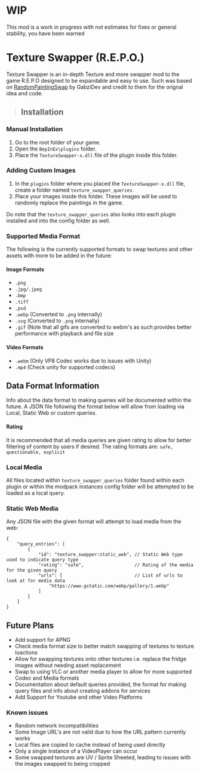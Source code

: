 # WIP

This mod is a work in progress with not estimates for fixes or general stability, you have been warned

# Texture Swapper (R.E.P.O.)

Texture Swapper is an in-depth Texture and more swapper mod to the game R.E.P.O designed to be expandable and easy to use. Such was based on [RandomPaintingSwap](https://github.com/GabziDev/RandomPaintingSwap) by GabziDev and credit to them for the orignal idea and code.

> ## Installation
### Manual Installation
1. Go to the root folder of your game.
2. Open the `BepInEx\plugins` folder.
3. Place the `TextureSwapper-x.dll` file of the plugin inside this folder.

### Adding Custom Images
1. In the `plugins` folder where you placed the `TextureSwapper-x.dll` file, create a folder named `texture_swapper_queries`.
2. Place your images inside this folder. These images will be used to randomly replace the paintings in the game.

Do note that the `texture_swapper_queries` also looks into each plugin installed and into the config folder as well.

### Supported Media Format

The following is the currently supported formats to swap textures and other assets with more to be added in the future:

#### Image Formats
- `.png`
- `.jpg/.jpeg`
- `.bmp`
- `.tiff`
- `.psd`
- `.webp` (Converted to `.png` internally)
- `.svg` (Converted to `.png` internally)
- `.gif` (Note that all gifs are converted to webm's as such provides better performance with playback and file size

#### Video Formats
- `.webm` (Only VP8 Codec works due to issues with Unity)
- `.mp4` (Check unity for supported codecs)

## Data Format Information

Info about the data format to making queries will be documented within the future. A JSON file following the format below will allow from loading via Local, Static Web or custom queries.

#### Rating

It is recommended that all media queries are given rating to allow for better filtering of content by users if desired. The rating formats are: `safe, questionable, explicit`

### Local Media

All files located within `texture_swapper_queries` folder found within each plugin or within the modpack instances config folder will be attempted to be loaded as a local query.

### Static Web Media

Any JSON file with the given format will attempt to load media from the web:

```json5
{
    "query_entries": [
        {
            "id": "texture_swapper:static_web", // Static Web type used to indicate query type
            "rating": "safe",                   // Rating of the media for the given query
            "urls": [                           // List of urls to look at for media data 
                "https://www.gstatic.com/webp/gallery/1.webp"
            ]
        }
    ]
}
```

## Future Plans
- Add support for APNG
- Check media format size to better match swapping of textures to texture loactions
- Allow for swapping textures onto other textures i.e. replace the fridge images without needing asset replacement
- Swap to using VLC or another media player to allow for more supported Codec and Media formats
- Documentation about default queries provided, the format for making query files and info about creating addons for services
- Add Support for Youtube and other Video Platforms

### Known issues
- Random network incompatibilities
- Some Image URL's are not valid due to how the URL pattern currently works
- Local files are copied to cache instead of being used directly
- Only a single instance of a VideoPlayer can occur
- Some swapped textures are UV / Sprite Sheeted, leading to issues with the images swapped to being cropped 
